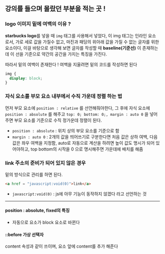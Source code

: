 ## 강의를 들으며 몰랐던 부분을 적는 곳 !

### logo 이미지 밑에 여백의 이유 ?

**starbucks logo**를 넣을 때 `img` 태그를 사용해서 넣었다, 이 img 태그는 인라인 요소로서, 가로 세로 값을 가질수 없고, 마진과 패딩의 위아래 값을 가질 수 없는 글자를 위한 요소이다, 이걸 바탕으로 생각해 보면 글자를 작성할 때 **baseline(기준선)** 이 존재하는데 이 선을 기준으로 약간의 공간을 가지는 특징을 가진다.

따라서 밑의 여백이 존재한다 ! 여백을 지울려면 밑의 코드를 작성하면 된다

```css
img {
  display: block;
}
```
### 자식 요소를 부모 요소 내부에서 수직 가운데 정렬 하는 법

먼저 부모 요소에 `position : relative` 를 선언해줘야한다, 그 후에 자식 요소에 `position : absolute` 를 해주고 `top: 0; bottom: 0;, margin : auto 0` 을 넣어주면 부모 요소를 기준으로 수직 정가운데 정렬이 된다.

- `position : absolute` : 위치 상의 부모 요소를 기준으로 함 
- `margin : auto 0` : 2개의 값을 띄어쓰기로 구분한다면 처음 값은 상하 여백, 다음 값은 좌우 여백을 지정함, auto로 자동으로 계산을 하려면 높이 값도 명시가 되어 있어야하고, top bottom의 시작을 0 으로 명시해주면 가운데에 배치를 해줌 


### link 주소의 준비가 되어 있지 않은 경우

밑의 방식으로 관리를 하면 된다.

```html
<a href = "javascript:void(0)">link</a>
```

- `javascript:void(0)` : js에 아무 기능이 동작하지 않겠다 라고 선언하는 것 

---

#### position : absolute, fixed의 특징

- 자동으로 요소가 block 요소로 바뀐다

#### ::before 가상 선택자

content 속성과 같이 쓰이며, 요소 앞에 content를 추가 해준다
